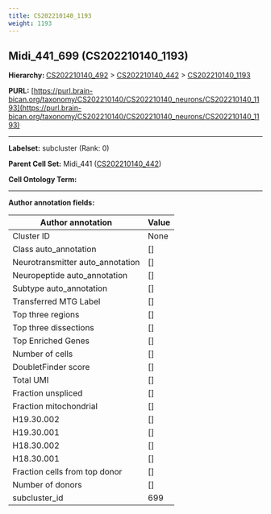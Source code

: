 ```yaml
---
title: CS202210140_1193
weight: 1193
---
```

## Midi_441_699 (CS202210140_1193)
<b>Hierarchy: </b>
[CS202210140_492](../CS202210140_492) >
[CS202210140_442](../CS202210140_442) >
[CS202210140_1193](../CS202210140_1193)

**PURL:** [https://purl.brain-bican.org/taxonomy/CS202210140/CS202210140_neurons/CS202210140_1193](https://purl.brain-bican.org/taxonomy/CS202210140/CS202210140_neurons/CS202210140_1193)

---


**Labelset:** subcluster (Rank: 0)

**Parent Cell Set:** Midi_441 ([CS202210140_442](../CS202210140_442))



**Cell Ontology Term:** 

[MARKER GENES.]: #


---

[TRANSFERRED ANNOTATIONS.]: #


[AUTHOR ANNOTATION FIELDS.]: #


**Author annotation fields:**

| Author annotation | Value |
|-------------------|-------|
|Cluster ID|None|
|Class auto_annotation|[]|
|Neurotransmitter auto_annotation|[]|
|Neuropeptide auto_annotation|[]|
|Subtype auto_annotation|[]|
|Transferred MTG Label|[]|
|Top three regions|[]|
|Top three dissections|[]|
|Top Enriched Genes|[]|
|Number of cells|[]|
|DoubletFinder score|[]|
|Total UMI|[]|
|Fraction unspliced|[]|
|Fraction mitochondrial|[]|
|H19.30.002|[]|
|H19.30.001|[]|
|H18.30.002|[]|
|H18.30.001|[]|
|Fraction cells from top donor|[]|
|Number of donors|[]|
|subcluster_id|699|
